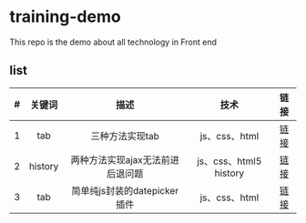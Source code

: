 # training-demo
This repo is the demo about all technology in Front end

## list
| # | 关键词 | 描述 | 技术 | 链接 |
|:---:|:---:|:---:|:---:|:---:|
| 1 | tab | 三种方法实现tab | js、css、html | [链接](./tab/) |
| 2 | history | 两种方法实现ajax无法前进后退问题 | js、css、html5 history | [链接](./history/) |
| 3 | tab | 简单纯js封装的datepicker插件 | js、css、html | [链接](./datepicker/) |
